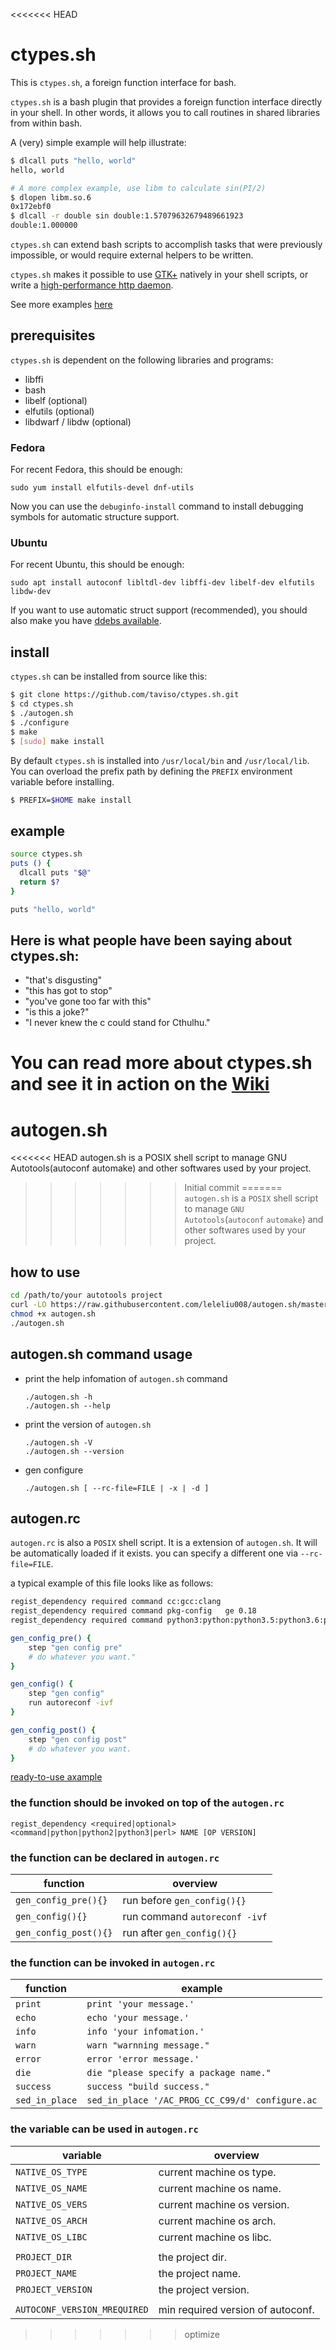 <<<<<<< HEAD
# ctypes.sh

This is `ctypes.sh`, a foreign function interface for bash.

`ctypes.sh` is a bash plugin that provides a foreign function interface directly
in your shell. In other words, it allows you to call routines in shared
libraries from within bash.

A (very) simple example will help illustrate:

```bash
$ dlcall puts "hello, world"
hello, world

# A more complex example, use libm to calculate sin(PI/2)
$ dlopen libm.so.6
0x172ebf0
$ dlcall -r double sin double:1.57079632679489661923
double:1.000000
```

`ctypes.sh` can extend bash scripts to accomplish tasks that were previously
impossible, or would require external helpers to be written.

`ctypes.sh` makes it possible to use
[GTK+](https://github.com/taviso/ctypes.sh/blob/master/test/gtk.sh) natively in
your shell scripts, or write a [high-performance http daemon](https://github.com/cemeyer/httpd.sh).

See more examples [here](https://github.com/taviso/ctypes.sh/tree/master/test)

## prerequisites

`ctypes.sh` is dependent on the following libraries and programs:

* libffi
* bash
* libelf (optional)
* elfutils (optional)
* libdwarf / libdw (optional)


### Fedora

For recent Fedora, this should be enough:

`sudo yum install elfutils-devel dnf-utils`

Now you can use the `debuginfo-install` command to install debugging symbols for automatic structure support.

### Ubuntu

For recent Ubuntu, this should be enough:

`sudo apt install autoconf libltdl-dev libffi-dev libelf-dev elfutils libdw-dev`

If you want to use automatic struct support (recommended), you should also make
you have [ddebs available](https://wiki.ubuntu.com/Debug%20Symbol%20Packages).

## install

`ctypes.sh` can be installed from source like this:

```bash
$ git clone https://github.com/taviso/ctypes.sh.git
$ cd ctypes.sh
$ ./autogen.sh
$ ./configure
$ make
$ [sudo] make install
```

By default `ctypes.sh` is installed into `/usr/local/bin` and
`/usr/local/lib`. You can overload the prefix path by defining the
`PREFIX` environment variable before installing.

```bash
$ PREFIX=$HOME make install
```

## example

```bash
source ctypes.sh
puts () {
  dlcall puts "$@"
  return $?
}

puts "hello, world"
```

## Here is what people have been saying about ctypes.sh:

* "that's disgusting"
* "this has got to stop"
* "you've gone too far with this"
* "is this a joke?"
* "I never knew the c could stand for Cthulhu."

You can read more about ctypes.sh and see it in action on the [Wiki](https://github.com/taviso/ctypes.sh/wiki)
=======
# autogen.sh
<<<<<<< HEAD
autogen.sh is a POSIX shell script to manage GNU Autotools(autoconf automake) and other softwares used by your project.
>>>>>>> Initial commit
=======
`autogen.sh` is a `POSIX` shell script to manage `GNU` `Autotools`(`autoconf` `automake`) and other softwares used by your project.

## how to use
```bash
cd /path/to/your autotools project
curl -LO https://raw.githubusercontent.com/leleliu008/autogen.sh/master/autogen.sh
chmod +x autogen.sh
./autogen.sh
```

## autogen.sh command usage
*   print the help infomation of `autogen.sh` command

        ./autogen.sh -h
        ./autogen.sh --help

*   print the version of `autogen.sh`

        ./autogen.sh -V
        ./autogen.sh --version

*   gen configure

        ./autogen.sh [ --rc-file=FILE | -x | -d ]

## autogen.rc
`autogen.rc` is also a `POSIX` shell script. It is a extension of `autogen.sh`. It will be automatically loaded if it exists. you can specify a different one via `--rc-file=FILE`.

a typical example of this file looks like as follows:

```bash
regist_dependency required command cc:gcc:clang
regist_dependency required command pkg-config   ge 0.18
regist_dependency required command python3:python:python3.5:python3.6:python3.7:python3.8:python3.9 ge 3.5

gen_config_pre() {
    step "gen config pre"
    # do whatever you want."
}

gen_config() {
    step "gen config"
    run autoreconf -ivf
}

gen_config_post() {
    step "gen config post"
    # do whatever you want.
}
```

[ready-to-use axample](https://raw.githubusercontent.com/leleliu008/autogen.sh/master/autogen.rc)

### the function should be invoked on top of the `autogen.rc`
```
regist_dependency <required|optional> <command|python|python2|python3|perl> NAME [OP VERSION]
```

### the function can be declared in `autogen.rc`
|function|overview|
|-|-|
|`gen_config_pre(){}`|run before `gen_config(){}`|
|`gen_config(){}`|run command `autoreconf -ivf`|
|`gen_config_post(){}`|run after `gen_config(){}`|

### the function can be invoked in `autogen.rc`
|function|example|
|-|-|
|`print`|`print 'your message.'`|
|`echo`|`echo 'your message.'`|
|`info`|`info 'your infomation.'`|
|`warn`|`warn "warnning message."`|
|`error`|`error 'error message.'`|
|`die`|`die "please specify a package name."`|
|`success`|`success "build success."`|
|`sed_in_place`|`sed_in_place '/AC_PROG_CC_C99/d' configure.ac`|

### the variable can be used in `autogen.rc`
|variable|overview|
|-|-|
|`NATIVE_OS_TYPE`|current machine os type.|
|`NATIVE_OS_NAME`|current machine os name.|
|`NATIVE_OS_VERS`|current machine os version.|
|`NATIVE_OS_ARCH`|current machine os arch.|
|`NATIVE_OS_LIBC`|current machine os libc.|
|||
|`PROJECT_DIR`|the project dir.|
|`PROJECT_NAME`|the project name.|
|`PROJECT_VERSION`|the project version.|
|||
|`AUTOCONF_VERSION_MREQUIRED`|min required version of autoconf.|
>>>>>>> optimize
